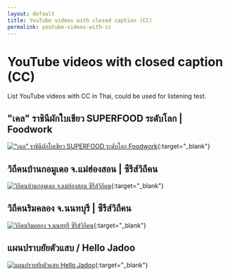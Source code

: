 ```yaml
---
layout: default
title: YouTube videos with closed caption (CC)
permalink: youtube-videos-with-cc
---
```


# YouTube videos with closed caption (CC)

List YouTube videos with CC in Thai, could be used for listening test.

## "เคล" ราชินีผักใบเขียว SUPERFOOD ระดับโลก | Foodwork

[!["เคล" ราชินีผักใบเขียว SUPERFOOD ระดับโลก Foodwork](https://img.youtube.com/vi/ko-Ac79-cqU/0.jpg)](https://youtu.be/ko-Ac79-cqU){:target="_blank"}


## วิถีคนบ้านกอมูเดอ จ.แม่ฮ่องสอน | ซีรีส์วิถีคน

[![วิถีคนบ้านกอมูเดอ จ.แม่ฮ่องสอน ซีรีส์วิถีคน](https://img.youtube.com/vi/NCXn1azTr-c/0.jpg)](https://youtu.be/NCXn1azTr-c){:target="_blank"}


## วิถีคนริมคลอง จ.นนทบุรี | ซีรีส์วิถีคน

[![วิถีคนริมคลอง จ.นนทบุรี ซีรีส์วิถีคน](https://img.youtube.com/vi/h6FEiFnyQqk/0.jpg)](https://youtu.be/h6FEiFnyQqk){:target="_blank"}



## แผนปราบยัยตัวแสบ / Hello Jadoo

[![แผนปราบยัยตัวแสบ Hello Jadoo](https://img.youtube.com/vi/ZwyODmsRCZY/0.jpg)](https://youtu.be/ZwyODmsRCZY){:target="_blank"}

